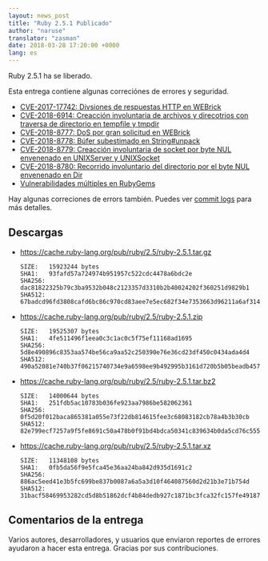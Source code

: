 ```yaml
---
layout: news_post
title: "Ruby 2.5.1 Publicado"
author: "naruse"
translator: "zasman"
date: 2018-03-28 17:20:00 +0000
lang: es
---
```


Ruby 2.5.1 ha se liberado.

Esta entrega contiene algunas correciónes de errores y seguridad.

* [CVE-2017-17742: Divsiones de respuestas HTTP en WEBrick](/en/news/2018/03/28/http-response-splitting-in-webrick-cve-2017-17742/)
* [CVE-2018-6914: Creacción involuntaria de archivos y direcotrios con traversa de directorio en tempfile y tmpdir](/en/news/2018/03/28/unintentional-file-and-directory-creation-with-directory-traversal-cve-2018-6914/)
* [CVE-2018-8777: DoS por gran solicitud en WEBrick](/en/news/2018/03/28/large-request-dos-in-webrick-cve-2018-8777/)
* [CVE-2018-8778: Búfer subestimado en String#unpack](/en/news/2018/03/28/buffer-under-read-unpack-cve-2018-8778/)
* [CVE-2018-8779: Creacción involuntaria de socket por byte NUL envenenado en UNIXServer y UNIXSocket](/en/news/2018/03/28/poisoned-nul-byte-unixsocket-cve-2018-8779/)
* [CVE-2018-8780: Recorrido involuntario del directorio por el byte NUL envenenado en Dir](/en/news/2018/03/28/poisoned-nul-byte-dir-cve-2018-8780/)
* [Vulnerabilidades múltiples en RubyGems](/en/news/2018/02/17/multiple-vulnerabilities-in-rubygems/)

Hay algunas correciones de errors también.
Puedes ver [commit logs](https://github.com/ruby/ruby/compare/v2_5_0...v2_5_1) para más detalles.

## Descargas

* <https://cache.ruby-lang.org/pub/ruby/2.5/ruby-2.5.1.tar.gz>

      SIZE:   15923244 bytes
      SHA1:   93fafd57a724974b951957c522cdc4478a6bdc2e
      SHA256: dac81822325b79c3ba9532b048c2123357d3310b2b40024202f360251d9829b1
      SHA512: 67badcd96fd3808cafd6bc86c970cd83aee7e5ec682f34e7353663d96211a6af314a4c818e537ec8ca51fbc0737aac4e28e0ebacf1a4d1e13db558b623a0f6b1

* <https://cache.ruby-lang.org/pub/ruby/2.5/ruby-2.5.1.zip>

      SIZE:   19525307 bytes
      SHA1:   4fe511496f1eea0c3c1ac0c5f75ef11168ad1695
      SHA256: 5d8e490896c8353aa574be56ca9aa52c250390e76e36cd23df450c0434ada4d4
      SHA512: 490a52081e740b37f06215740734e9a6598ee9b492995b3161d720b5b05beadb4570aa526b3df01f686881b1e259aa7d4a59c1f398989dc2d5f8250342d986f7

* <https://cache.ruby-lang.org/pub/ruby/2.5/ruby-2.5.1.tar.bz2>

      SIZE:   14000644 bytes
      SHA1:   251fdb5ac10783b036fe923aa7986be582062361
      SHA256: 0f5d20f012baca865381a055e73f22db814615fee3c68083182cb78a4b3b30cb
      SHA512: 82e799ecf7257a9f5fe8691c50a478b0f91bd4bdca50341c839634b0da5cd76c5556965cb9437264b66438434c94210c949fe9dab88cbc5b3b7fa34b5382659b

* <https://cache.ruby-lang.org/pub/ruby/2.5/ruby-2.5.1.tar.xz>

      SIZE:   11348108 bytes
      SHA1:   0fb5da56f9e5fca45e36aa24ba842d935d1691c2
      SHA256: 886ac5eed41e3b5fc699be837b0087a6a5a3d10f464087560d2d21b3e71b754d
      SHA512: 31bacf58469953282cd5d8b51862dcf4b84dedb927c1871bc3fca32fc157fe49187631575a70838705fe246f4555647577a7ecc26894445a7d64de5503dc11b4

## Comentarios de la entrega

Varios autores, desarrolladores, y usuarios que enviaron reportes de errores ayudaron a hacer esta entrega.
Gracias por sus contribuciones.


